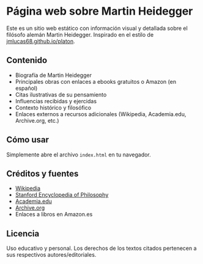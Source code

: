 # Página web sobre Martin Heidegger

Este es un sitio web estático con información visual y detallada sobre el filósofo alemán Martin Heidegger. Inspirado en el estilo de [jmlucas68.github.io/platon](https://jmlucas68.github.io/platon/).

## Contenido

- Biografía de Martin Heidegger
- Principales obras con enlaces a ebooks gratuitos o Amazon (en español)
- Citas ilustrativas de su pensamiento
- Influencias recibidas y ejercidas
- Contexto histórico y filosófico
- Enlaces externos a recursos adicionales (Wikipedia, Academia.edu, Archive.org, etc.)

## Cómo usar

Simplemente abre el archivo `index.html` en tu navegador.

## Créditos y fuentes

- [Wikipedia](https://es.wikipedia.org/wiki/Martin_Heidegger)
- [Stanford Encyclopedia of Philosophy](https://plato.stanford.edu/entries/heidegger/)
- [Academia.edu](https://www.academia.edu/search?q=martin+heidegger)
- [Archive.org](https://archive.org/)
- Enlaces a libros en Amazon.es

## Licencia

Uso educativo y personal. Los derechos de los textos citados pertenecen a sus respectivos autores/editoriales.
